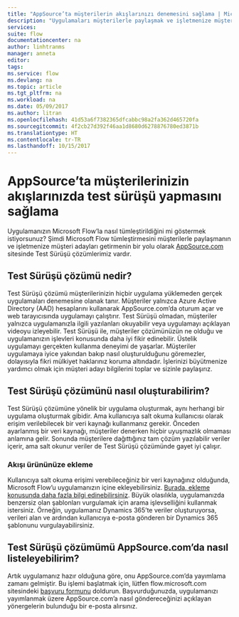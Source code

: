 ```yaml
---
title: "AppSource’ta müşterilerin akışlarınızı denemesini sağlama | Microsoft Docs"
description: "Uygulamaları müşterilerle paylaşmak ve işletmenize müşteri adayları getirmek için AppSource kullanın."
services: 
suite: flow
documentationcenter: na
author: linhtranms
manager: anneta
editor: 
tags: 
ms.service: flow
ms.devlang: na
ms.topic: article
ms.tgt_pltfrm: na
ms.workload: na
ms.date: 05/09/2017
ms.author: litran
ms.openlocfilehash: 41d53a6f7382365dfcabbc98a2fa362d465720fa
ms.sourcegitcommit: 4f2cb27d392f46aa1d8680d6278876780ed3871b
ms.translationtype: HT
ms.contentlocale: tr-TR
ms.lasthandoff: 10/15/2017
---
```

# <a name="let-customers-test-drive-your-flows-on-appsource"></a>AppSource’ta müşterilerinizin akışlarınızda test sürüşü yapmasını sağlama
Uygulamanızın Microsoft Flow’la nasıl tümleştirildiğini mi göstermek istiyorsunuz? Şimdi Microsoft Flow tümleştirmesini müşterilerle paylaşmanın ve işletmenize müşteri adayları getirmenin bir yolu olarak [AppSource.com](https://appsource.microsoft.com) sitesinde Test Sürüşü çözümlerimiz vardır.

## <a name="what-is-a-test-drive-solution"></a>Test Sürüşü çözümü nedir?
Test Sürüşü çözümü müşterilerinizin hiçbir uygulama yüklemeden gerçek uygulamaları denemesine olanak tanır. Müşteriler yalnızca Azure Active Directory (AAD) hesaplarını kullanarak AppSource.com’da oturum açar ve web tarayıcısında uygulamayı çalıştırır. Test Sürüşü olmadan, müşteriler yalnızca uygulamanızla ilgili yazılanları okuyabilir veya uygulamayı açıklayan videoyu izleyebilir. Test Sürüşü ile, müşteriler çözümünüzün ne olduğu ve uygulamanızın işlevleri konusunda daha iyi fikir edinebilir. Üstelik uygulamayı gerçekten kullanma deneyimi de yaşarlar. Müşteriler uygulamaya iyice yakından bakıp nasıl oluşturulduğunu göremezler, dolayısıyla fikri mülkiyet haklarınız koruma altındadır. İşlerinizi büyütmenize yardımcı olmak için müşteri adayı bilgilerini toplar ve sizinle paylaşırız.

## <a name="how-do-i-build-a-test-drive-solution"></a>Test Sürüşü çözümünü nasıl oluşturabilirim?
Test Sürüşü çözümüne yönelik bir uygulama oluşturmak, aynı herhangi bir uygulama oluşturmak gibidir. Ama kullanıcıya salt okuma kullanıcısı olarak erişim verilebilecek bir veri kaynağı kullanmanız gerekir. Önceden ayarlanmış bir veri kaynağı, müşteriler denerken hiçbir uyuşmazlık olmaması anlamına gelir. Sonunda müşterilere dağıttığınız tam çözüm yazılabilir veriler içerir, ama salt okunur veriler de Test Sürüşü çözümünde gayet iyi çalışır.

### <a name="embed-flow-into-your-product"></a>Akışı ürününüze ekleme
Kullanıcıya salt okuma erişimi verebileceğiniz bir veri kaynağınız olduğunda, Microsoft Flow’u uygulamanızın içine ekleyebilirsiniz. [Burada, ekleme konusunda daha fazla bilgi edinebilirsiniz](embed-flow-dev.md). Büyük olasılıkla, uygulamanızda benzersiz olan şablonları vurgulamak için arama işlevselliğini kullanmak istersiniz. Örneğin, uygulamanız Dynamics 365’te veriler oluşturuyorsa, verileri alan ve ardından kullanıcıya e-posta gönderen bir Dynamics 365 şablonunu vurgulayabilirsiniz. 

## <a name="how-do-i-list-my-test-drive-solution-on-appsourcecom"></a>Test Sürüşü çözümümü AppSource.com’da nasıl listeleyebilirim?
Artık uygulamanız hazır olduğuna göre, onu AppSource.com’da yayımlama zamanı gelmiştir. Bu işlemi başlatmak için, lütfen flow.microsoft.com sitesindeki [başvuru formunu](https://flow.microsoft.com/partners/get-listed/) doldurun. Başvurduğunuzda, uygulamanızı yayımlanmak üzere AppSource.com’a nasıl göndereceğinizi açıklayan yönergelerin bulunduğu bir e-posta alırsınız.

